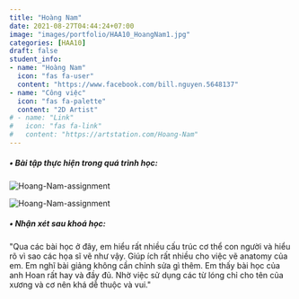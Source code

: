 ```yaml
---
title: "Hoàng Nam"
date: 2021-08-27T04:44:24+07:00
image: "images/portfolio/HAA10_HoangNam1.jpg"
categories: [HAA10]
draft: false
student_info:
- name: "Hoàng Nam"
  icon: "fas fa-user"
  content: "https://www.facebook.com/bill.nguyen.5648137"
- name: "Công việc"
  icon: "fas fa-palette"
  content: "2D Artist"
# - name: "Link"
#   icon: "fas fa-link"
#   content: "https://artstation.com/Hoang-Nam"
---
```



##### • Bài tập thực hiện trong quá trình học:

![Hoang-Nam-assignment](/images/portfolio/HAA10_HoangNam2.jpg)

![Hoang-Nam-assignment](/images/portfolio/HAA10_HoangNam3.jpg)



##### • Nhận xét sau khoá học:
"Qua các bài học ở đây, em hiểu rất nhiều cấu trúc cơ thể con người và hiểu rõ vì sao các họa sĩ vẽ như vậy. Giúp ích rất nhiều cho việc vẽ anatomy của em. Em nghĩ bài giảng không cần chỉnh sửa gì thêm. Em thấy bài học của anh Hoan rất hay và đầy đủ. Nhờ việc sử dụng các từ lóng chỉ cho tên của xương và cơ nên khá dễ thuộc và vui."

